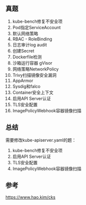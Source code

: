 ## 真题
1. kube-bench修复不安全项
2. Pod指定ServiceAccount
3. 默认网络策略
4. RBAC - RoleBinding 
5. 日志审计log audit
6. 创建Secret
7. Dockerfile检测
8. 沙箱运行容器 gVisor
9. 网络策略NetworkPolicy
10. Trivy扫描镜像安全漏洞
11. AppArmor
12. Sysdig和falco
13. Container安全上下文
14. 启用API Server认证
15. TLS安全配置
16. ImagePolicyWebhook容器镜像扫描


## 总结
需要修改kube-apiserver.yaml的题：
1. kube-bench修复不安全项
2. 启用API Server认证
3. TLS安全配置
4. ImagePolicyWebhook容器镜像扫描

## 参考
https://www.hao.kim/cks